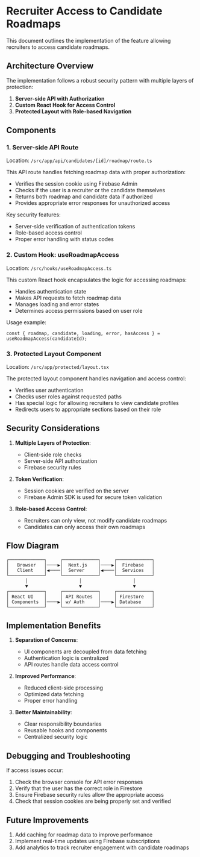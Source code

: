 # Recruiter Access to Candidate Roadmaps

This document outlines the implementation of the feature allowing recruiters to access candidate roadmaps.

## Architecture Overview

The implementation follows a robust security pattern with multiple layers of protection:

1. **Server-side API with Authorization**
2. **Custom React Hook for Access Control**
3. **Protected Layout with Role-based Navigation**

## Components

### 1. Server-side API Route

Location: `/src/app/api/candidates/[id]/roadmap/route.ts`

This API route handles fetching roadmap data with proper authorization:

- Verifies the session cookie using Firebase Admin
- Checks if the user is a recruiter or the candidate themselves
- Returns both roadmap and candidate data if authorized
- Provides appropriate error responses for unauthorized access

Key security features:
- Server-side verification of authentication tokens
- Role-based access control
- Proper error handling with status codes

### 2. Custom Hook: useRoadmapAccess

Location: `/src/hooks/useRoadmapAccess.ts`

This custom React hook encapsulates the logic for accessing roadmaps:

- Handles authentication state
- Makes API requests to fetch roadmap data
- Manages loading and error states
- Determines access permissions based on user role

Usage example:
```tsx
const { roadmap, candidate, loading, error, hasAccess } = useRoadmapAccess(candidateId);
```

### 3. Protected Layout Component

Location: `/src/app/protected/layout.tsx`

The protected layout component handles navigation and access control:

- Verifies user authentication
- Checks user roles against requested paths
- Has special logic for allowing recruiters to view candidate profiles
- Redirects users to appropriate sections based on their role

## Security Considerations

1. **Multiple Layers of Protection**:
   - Client-side role checks
   - Server-side API authorization
   - Firebase security rules

2. **Token Verification**:
   - Session cookies are verified on the server
   - Firebase Admin SDK is used for secure token validation

3. **Role-based Access Control**:
   - Recruiters can only view, not modify candidate roadmaps
   - Candidates can only access their own roadmaps

## Flow Diagram

```
┌─────────────┐     ┌─────────────┐     ┌─────────────┐
│   Browser   │────▶│  Next.js    │────▶│  Firebase   │
│   Client    │◀────│  Server     │◀────│  Services   │
└─────────────┘     └─────────────┘     └─────────────┘
       │                   │                   │
       ▼                   ▼                   ▼
┌─────────────┐     ┌─────────────┐     ┌─────────────┐
│ React UI    │     │ API Routes  │     │ Firestore   │
│ Components  │────▶│ w/ Auth     │────▶│ Database    │
└─────────────┘     └─────────────┘     └─────────────┘
```

## Implementation Benefits

1. **Separation of Concerns**:
   - UI components are decoupled from data fetching
   - Authentication logic is centralized
   - API routes handle data access control

2. **Improved Performance**:
   - Reduced client-side processing
   - Optimized data fetching
   - Proper error handling

3. **Better Maintainability**:
   - Clear responsibility boundaries
   - Reusable hooks and components
   - Centralized security logic

## Debugging and Troubleshooting

If access issues occur:

1. Check the browser console for API error responses
2. Verify that the user has the correct role in Firestore
3. Ensure Firebase security rules allow the appropriate access
4. Check that session cookies are being properly set and verified

## Future Improvements

1. Add caching for roadmap data to improve performance
2. Implement real-time updates using Firebase subscriptions
3. Add analytics to track recruiter engagement with candidate roadmaps 